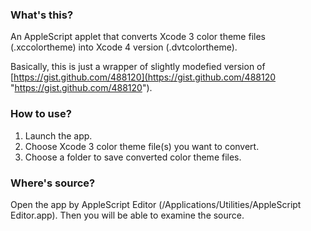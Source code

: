 ### What's this?

An AppleScript applet that converts Xcode 3 color theme files (.xccolortheme) into Xcode 4 version (.dvtcolortheme).

Basically, this is just a wrapper of slightly modefied version of [https://gist.github.com/488120](https://gist.github.com/488120 "https://gist.github.com/488120").

### How to use?

1. Launch the app.
2. Choose Xcode 3 color theme file(s) you want to convert.
3. Choose a folder to save converted color theme files.

### Where's source?

Open the app by AppleScript Editor (/Applications/Utilities/AppleScript Editor.app). Then you will be able to examine the source.